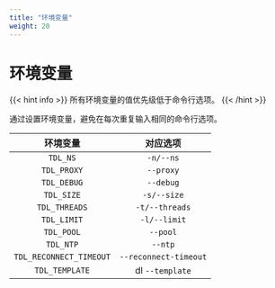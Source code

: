 ```yaml
---
title: "环境变量"
weight: 20
---
```


# 环境变量

{{< hint info >}}
所有环境变量的值优先级低于命令行选项。
{{< /hint >}}

通过设置环境变量，避免在每次重复输入相同的命令行选项。

|          环境变量           |         对应选项          |
|:-----------------------:|:---------------------:|
|        `TDL_NS`         |       `-n/--ns`       |
|       `TDL_PROXY`       |       `--proxy`       |
|       `TDL_DEBUG`       |       `--debug`       |
|       `TDL_SIZE`        |      `-s/--size`      |
|      `TDL_THREADS`      |    `-t/--threads`     |
|       `TDL_LIMIT`       |     `-l/--limit`      |
|       `TDL_POOL`        |       `--pool`        |
|        `TDL_NTP`        |        `--ntp`        |
| `TDL_RECONNECT_TIMEOUT` | `--reconnect-timeout` |
|     `TDL_TEMPLATE`      |    dl `--template`    |
